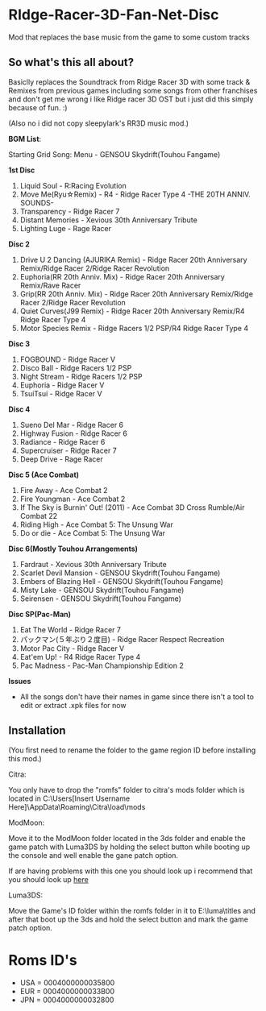 # RIdge-Racer-3D-Fan-Net-Disc
Mod that replaces the base music from the game to some custom tracks

## So what's this all about?
Basiclly replaces the Soundtrack from Ridge Racer 3D with some track & Remixes from previous games including some songs from other franchises
and don't get me wrong i like Ridge racer 3D OST but i just did this simply because of fun. :)

(Also no i did not copy sleepylark's RR3D music mod.)


**BGM List**:

Starting Grid Song: Menu - GENSOU Skydrift(Touhou Fangame) 

**1st Disc**

1. Liquid Soul - R:Racing Evolution
2. Move Me(Ryu☆Remix) - R4 - Ridge Racer Type 4 -THE 20TH ANNIV. SOUNDS-
3. Transparency - Ridge Racer 7 
4. Distant Memories - Xevious 30th Anniversary Tribute
5. Lighting Luge - Rage Racer

**Disc 2**
1. Drive U 2 Dancing (AJURIKA Remix) - Ridge Racer 20th Anniversary Remix/Ridge Racer 2/Ridge Racer Revolution
2. Euphoria(RR 20th Anniv. Mix) - Ridge Racer 20th Anniversary Remix/Rave Racer
3. Grip(RR 20th Anniv. Mix) - Ridge Racer 20th Anniversary Remix/Ridge Racer 2/Ridge Racer Revolution
4. Quiet Curves(J99 Remix) - Ridge Racer 20th Anniversary Remix/R4 Ridge Racer Type 4
5. Motor Species Remix - Ridge Racers 1/2 PSP/R4 Ridge Racer Type 4

**Disc 3**
1. FOGBOUND - Ridge Racer V
2. Disco Ball - Ridge Racers 1/2 PSP
3. Night Stream - Ridge Racers 1/2 PSP
4. Euphoria - Ridge Racer V 
5. TsuiTsui - Ridge Racer V

**Disc 4**
1. Sueno Del Mar - Ridge Racer 6
2. Highway Fusion - Ridge Racer 6
3. Radiance - Ridge Racer 6
4. Supercruiser - Ridge Racer 7
5. Deep Drive - Rage Racer

**Disc 5 (Ace Combat)**
1. Fire Away - Ace Combat 2
2. Fire Youngman - Ace Combat 2
3. If The Sky is Burnin' Out! (2011) - Ace Combat 3D Cross Rumble/Air Combat 22
4. Riding High - Ace Combat 5: The Unsung War
5. Do or die - Ace Combat 5: The Unsung War

**Disc 6(Mostly Touhou Arrangements)**
1. Fardraut - Xevious 30th Anniversary Tribute
2. Scarlet Devil Mansion - GENSOU Skydrift(Touhou Fangame)
3. Embers of Blazing Hell - GENSOU Skydrift(Touhou Fangame)
4. Misty Lake - GENSOU Skydrift(Touhou Fangame)
5. Seirensen - GENSOU Skydrift(Touhou Fangame)

**Disc SP(Pac-Man)**
1. Eat The World - Ridge Racer 7
2. パックマン(５年ぶり２度目) - Ridge Racer Respect Recreation
3. Motor Pac City - Ridge Racer V
4. Eat'em Up! - R4 Ridge Racer Type 4
5. Pac Madness - Pac-Man Championship Edition 2

**Issues**

- All the songs don't have their names in game since there isn't a tool to edit or extract .xpk files for now


## Installation

(You first need to rename the folder to the game region ID before installing this mod.)

Citra:

You only have to drop the "romfs" folder to citra's mods folder which is located in C:\Users\[Insert Username Here]\AppData\Roaming\Citra\load\mods


ModMoon:

Move it to the ModMoon folder located in the 3ds folder and enable the game patch with Luma3DS by holding the select button while booting up the console and well enable the gane patch option.

If are having problems with this one you should look up i recommend that you should look up [here](https://gbatemp.net/threads/modmoon-a-beautiful-simple-and-compact-mods-manager-for-the-nintendo-3ds.519080/)

Luma3DS:

Move the Game's ID folder within the romfs folder in it to E:\luma\titles and after that boot up the 3ds and hold the select button and mark the game patch option.


# Roms ID's

- USA = 0004000000035800
- EUR = 0004000000033B00
- JPN = 0004000000032800
